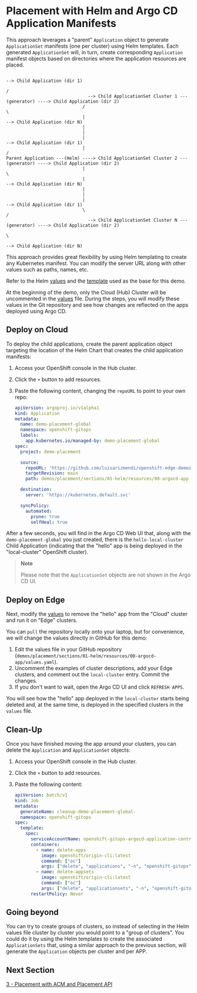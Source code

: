 # Placement with Helm and Argo CD Application Manifests

This approach leverages a "parent" `Application` object to generate `ApplicationSet` manifests (one per cluster) using Helm templates. Each generated `ApplicationSet` will, in turn, create corresponding `Application` manifest objects based on directories where the application resources are placed.


```
                                                                                  --> Child Application (dir 1)
                                                                                 /
                               --> Child ApplicationSet Cluster 1 ---(generator) ----> Child Application (dir 2)
                             /                                                   \
                             |                                                    --> Child Application (dir N)
                             | 
                             | 
                             |                                                    --> Child Application (dir 1)
                             |                                                   /                             
Parent Application ---(Helm) ----> Child ApplicationSet Cluster 2 ---(generator) ----> Child Application (dir 2)
                             |                                                   \
                             |                                                    --> Child Application (dir N)
                             | 
                             |                              
                             |                                                    --> Child Application (dir 1)
                             \                                                   /
                               --> Child ApplicationSet Cluster N ---(generator) ----> Child Application (dir 2)
                                                                                 \
                                                                                  --> Child Application (dir N)
```


This approach provides great flexibility by using Helm templating to create any Kubernetes manifest. You can modify the server URL along with other values such as paths, names, etc.

Refer to the Helm [values](../../sections/01-helm/resources/00-argocd-app/values.yaml) and the [template](../../sections/01-helm/resources/00-argocd-app/templates/application.yaml) used as the base for this demo.

At the beginning of the demo, only the Cloud (Hub) Cluster will be uncommented in the [values](../../sections/01-helm/resources/00-argocd-app/values.yaml) file. During the steps, you will modify these values in the Git repository and see how changes are reflected on the apps deployed using Argo CD.

## Deploy on Cloud

To deploy the child applications, create the parent application object targeting the location of the Helm Chart that creates the child application manifests:

1. Access your OpenShift console in the Hub cluster.
2. Click the `+` button to add resources.
3. Paste the following content, changing the `repoURL` to point to your own repo:

    ```yaml
    apiVersion: argoproj.io/v1alpha1
    kind: Application
    metadata:
      name: demo-placement-global
      namespace: openshift-gitops
      labels:
        app.kubernetes.io/managed-by: demo-placement-global
    spec:
      project: demo-placement

      source:
        repoURL: 'https://github.com/luisarizmendi/openshift-edge-demos.git'
        targetRevision: main
        path: demos/placement/sections/01-helm/resources/00-argocd-app

      destination:
        server: 'https://kubernetes.default.svc'

      syncPolicy:
        automated:
          prune: true
          selfHeal: true
    ```

After a few seconds, you will find in the Argo CD Web UI that, along with the `demo-placement-global` you just created, there is the `hello-local-cluster` Child Application (indicating that the "hello" app is being deployed in the "local-cluster" OpenShift cluster).

> **Note**
> 
> Please note that the `ApplicationSet` objects are not shown in the Argo CD UI.

## Deploy on Edge

Next, modify the [values](../../sections/01-helm/resources/00-argocd-app/values.yaml) to remove the "hello" app from the "Cloud" cluster and run it on "Edge" clusters.

You can `pull` the repository locally onto your laptop, but for convenience, we will change the values directly in GitHub for this demo:

1. Edit the values file in your GitHub repository (`demos/placement/sections/01-helm/resources/00-argocd-app/values.yaml`).
2. Uncomment the examples of cluster descriptions, add your Edge clusters, and comment out the `local-cluster` entry. Commit the changes.
3. If you don't want to wait, open the Argo CD UI and click `REFRESH APPS`.

You will see how the "hello" app deployed in the `local-cluster` starts being deleted and, at the same time, is deployed in the specified clusters in the `values` file.

## Clean-Up

Once you have finished moving the app around your clusters, you can delete the `Application` and `ApplicationSet` objects:

1. Access your OpenShift console in the Hub cluster.
2. Click the `+` button to add resources.
3. Paste the following content:

    ```yaml
    apiVersion: batch/v1
    kind: Job
    metadata:
      generateName: cleanup-demo-placement-global-
      namespace: openshift-gitops
    spec:
      template:
        spec:
          serviceAccountName: openshift-gitops-argocd-application-controller
          containers:
            - name: delete-apps
              image: openshift/origin-cli:latest
              command: ["oc"]
              args: ["delete", "applications", "-n", "openshift-gitops", "-l", "app.kubernetes.io/managed-by=demo-placement-global"]
            - name: delete-appsets
              image: openshift/origin-cli:latest
              command: ["oc"]
              args: ["delete", "applicationsets", "-n", "openshift-gitops", "-l", "app.kubernetes.io/managed-by=demo-placement-global"]
          restartPolicy: Never
    ```

## Going beyond

You can try to create groups of clusters, so instead of selecting in the Helm values file cluster by cluster you would point to a "group of clusters". You could do it by using the Helm templates to create the associated `ApplicationSets` that, using a similar approach to the previous section, will generate the `Application` objects per cluster and per APP.

## Next Section

 [3 - Placement with ACM and Placement API](03-placement.md)
